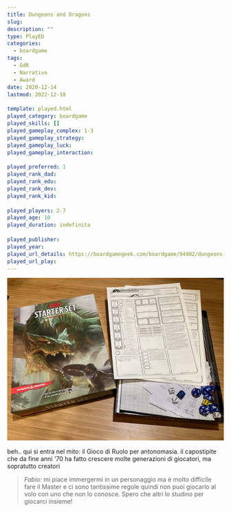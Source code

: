 ```yaml
---
title: Dungeons and Dragons
slug: 
description: ""
type: PlayED
categories:
  - boardgame
tags:
  - GdR
  - Narrativo
  - Award
date: 2020-12-14
lastmod: 2022-12-18

template: played.html
played_category: boardgame
played_skills: []
played_gameplay_complex: 1-3
played_gameplay_strategy:
played_gameplay_luck:
played_gameplay_interaction:

played_preferred: 1
played_rank_dad: 
played_rank_edu:
played_rank_dev:
played_rank_kid: 

played_players: 2-7
played_age: 10
played_duration: indefinita

played_publisher: 
played_year: 
played_url_details: https://boardgamegeek.com/boardgame/94902/dungeons-dragons-starter-set
played_url_play: 
---
```


![](img/dnd.webp)

beh.. qui si entra nel mito: il Gioco di Ruolo per antonomasia. il capostipite che da fine anni '70 ha fatto crescere molte generazioni di giocatori, ma sopratutto creatori

> *Fabio:*
> mi piace immergermi in un personaggio ma è molto difficile fare il Master e ci sono tantissime regole quindi non puoi giocarlo al volo con uno che non lo conosce. Spero che altri lo studino per giocarci insieme!


